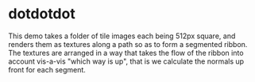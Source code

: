 # dotdotdot
This demo takes a folder of tile images each being 512px square, and renders them as textures along a path so as to form a segmented ribbon. The textures are arranged in a way that takes the flow of the ribbon into account vis-a-vis "which way is up", that is we calculate the normals up front for each segment. 

 